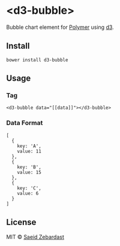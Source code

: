 # &lt;d3-bubble&gt;
Bubble chart element for [Polymer](https://www.polymer-project.org) using [d3](http://d3js.org).

## Install

```
bower install d3-bubble
```

## Usage
### Tag

```
<d3-bubble data="[[data]]"></d3-bubble>
```

### Data Format

```
[
  {
    key: 'A',
    value: 11
  },
  {
    key: 'B',
    value: 15
  },
  {
    key: 'C',
    value: 6
  }
]
```

## License
MIT © [Saeid Zebardast](http://zebardast.com)
